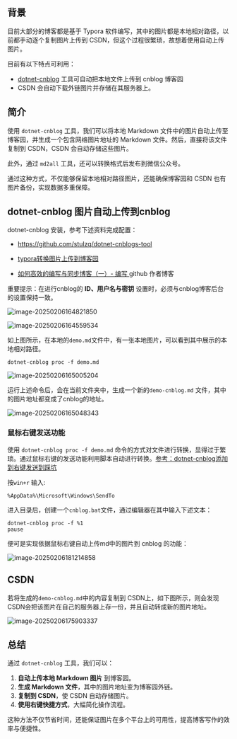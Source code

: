 ﻿## 背景

目前大部分的博客都是基于 Typora 软件编写，其中的图片都是本地相对路径，以前都手动逐个复制图片上传到 CSDN，但这个过程很繁琐，故想着使用自动上传图片。

目前有以下特点可利用：

* [dotnet-cnblog](https://github.com/stulzq/dotnet-cnblogs-tool) 工具可自动把本地文件上传到 cnblog 博客园
* CSDN 会自动下载外链图片并存储在其服务器上。

## 简介

使用 `dotnet-cnblog` 工具，我们可以将本地 Markdown 文件中的图片自动上传至博客园，并生成一个包含网络图片地址的 Markdown 文件。然后，直接将该文件复制到 CSDN，CSDN 会自动存储这些图片。

此外，通过 `md2all` 工具，还可以转换格式后发布到微信公众号。

通过这种方式，不仅能够保留本地相对路径图片，还能确保博客园和 CSDN 也有图片备份，实现数据多重保障。

## dotnet-cnblog 图片自动上传到cnblog

dotnet-cnblog 安装，参考下述资料完成配置：

* https://github.com/stulzq/dotnet-cnblogs-tool

* [typora转换图片上传到博客园 ](https://www.cnblogs.com/shengliC/p/14410298.html)
* [如何高效的编写与同步博客（一）- 编写 ](https://www.cnblogs.com/stulzq/p/9043632.html) github 作者博客

重要提示：在进行cnblog的 **ID、用户名与密钥** 设置时，必须与cnblog博客后台的设置保持一致。

![image-20250206164821850](https://img2023.cnblogs.com/blog/2589035/202502/2589035-20250206183258048-829046779.png)

![image-20250206164559534](https://img2023.cnblogs.com/blog/2589035/202502/2589035-20250206183257681-1721913277.png)

如上图所示，在本地的`demo.md`文件中，有一张本地图片，可以看到其中展示的本地相对路径。

```shell
dotnet-cnblog proc -f demo.md
```

![image-20250206165005204](https://img2023.cnblogs.com/blog/2589035/202502/2589035-20250206183257077-1142224984.png)

运行上述命令后，会在当前文件夹中，生成一个新的`demo-cnblog.md` 文件，其中的图片地址都变成了cnblog的地址。

![image-20250206165048343](https://img2023.cnblogs.com/blog/2589035/202502/2589035-20250206183256693-881808412.png)

### 鼠标右键发送功能

使用 `dotnet-cnblog proc -f demo.md` 命令的方式对文件进行转换，显得过于繁琐。通过鼠标右键的发送功能利用脚本自动进行转换。[参考：dotnet-cnblog添加到右键发送到踩坑 ](https://www.cnblogs.com/l1j1ng/p/15408133.html)

按`win+r` 输入:

```shell
%AppData%\Microsoft\Windows\SendTo
```
进入目录后，创建一个`cnblog.bat`文件，通过编辑器在其中输入下述文本：

```shell
dotnet-cnblog proc -f %1
pause
```

便可是实现依据鼠标右键自动上传md中的图片到 cnblog 的功能：

![image-20250206181214858](https://img2023.cnblogs.com/blog/2589035/202502/2589035-20250206183256025-1245537595.png)



## CSDN

若将生成的`demo-cnblog.md`中的内容复制到 CSDN上，如下图所示，则会发现CSDN会把该图片在自己的服务器上存一份，并且自动转成新的图片地址。

![image-20250206175903337](https://img2023.cnblogs.com/blog/2589035/202502/2589035-20250206183255351-671375776.png)

## 总结

通过 `dotnet-cnblog` 工具，我们可以：

1. **自动上传本地 Markdown 图片** 到博客园。
2. **生成 Markdown 文件**，其中的图片地址变为博客园外链。
3. **复制到 CSDN**，使 CSDN 自动存储图片。
4. **使用右键快捷方式**，大幅简化操作流程。

这种方法不仅节省时间，还能保证图片在多个平台上的可用性，提高博客写作的效率与便捷性。

